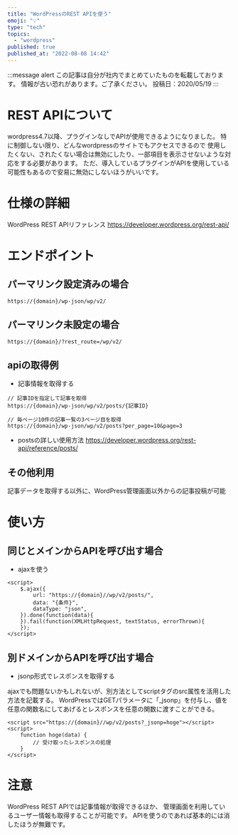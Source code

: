 ```yaml
---
title: "WordPressのREST APIを使う"
emoji: "💡"
type: "tech"
topics:
  - "wordpress"
published: true
published_at: "2022-08-08 14:42"
---
```


:::message alert
この記事は自分が社内でまとめていたものを転載しております。
情報が古い恐れがあります。ご了承ください。
投稿日：2020/05/19
:::

# REST APIについて
wordpress4.7以降、プラグインなしでAPIが使用できるようになりました。
特に制御しない限り、どんなwordpressのサイトでもアクセスできるので
使用したくない、されたくない場合は無効にしたり、一部項目を表示させないような対応をする必要があります。
ただ、導入しているプラグインがAPIを使用している可能性もあるので安易に無効にしないほうがいいです。

# 仕様の詳細
WordPress REST APIリファレンス
https://developer.wordpress.org/rest-api/

# エンドポイント
## パーマリンク設定済みの場合

```
https://{domain}/wp-json/wp/v2/
```

## パーマリンク未設定の場合

```
https://{domain}/?rest_route=/wp/v2/
```

## apiの取得例

- 記事情報を取得する

```
// 記事IDを指定して記事を取得
https://{domain}/wp-json/wp/v2/posts/{記事ID}

// 毎ページ10件の記事一覧の3ページ目を取得
https://{domain}/wp-json/wp/v2/posts?per_page=10&page=3

```

- postsの詳しい使用方法
https://developer.wordpress.org/rest-api/reference/posts/

## その他利用

記事データを取得する以外に、WordPress管理画面以外からの記事投稿が可能

# 使い方

## 同じとメインからAPIを呼び出す場合

- ajaxを使う

```
<script>
    $.ajax({
        url: "https://{domain}//wp/v2/posts/",
        data: "{条件}",
        dataType: "json",
    }).done(function(data){
    }).fail(function(XMLHttpRequest, textStatus, errorThrown){
    });
</script>
```

## 別ドメインからAPIを呼び出す場合
- jsonp形式でレスポンスを取得する

ajaxでも問題ないかもしれないが、別方法としてscriptタグのsrc属性を活用した方法を記載する。
WordPressではGETパラメータに「_jsonp」を付与し、値を任意の関数名にしてあげるとレスポンスを任意の関数に渡すことができる。

```
<script src="https://{domain}//wp/v2/posts?_jsonp=hoge"></script>
<script>
    function hoge(data) {
        // 受け取ったレスポンスの処理
    }
</script>
```

# 注意
WordPress REST APIでは記事情報が取得できるほか、
管理画面を利用しているユーザー情報も取得することが可能です。
APIを使うのであれば基本的には消したほうが無難です。
